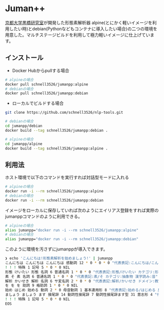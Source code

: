 # Juman++

[京都大学黒橋研究室](https://nlp.ist.i.kyoto-u.ac.jp/?JUMAN%2B%2B)が開発した形態素解析器
alpine(とにかく軽いイメージを利用したい時)とdebian(Pythonなどもコンテナに導入したい場合)の二つの環境を用意した。マルチステージビルドを利用して極力軽いイメージに仕上げています。

## インストール

- Docker Hubからpullする場合

```bash
# alpineの場合
docker pull schnell3526/jumanpp:alpine
# debianの場合
docker pull schnell3526/jumanpp:debian
```

- ローカルでビルドする場合

```bash
git clone https://github.com/schnell3526/nlp-tools.git

# debianの場合
cd jumanpp/debian
docker build --tag schnell3526/jumanpp:debian .

# alpineの場合
cd jumanpp/alpine
docker build --tag schnell3526/jumanpp:alpine .
```

## 利用法

ホスト環境で以下のコマンドを実行すれば対話型モードに入れる

```bash
# alpineの場合
docker run -i --rm schnell3526/jumanpp:alpine
# debianの場合
docker run -i --rm schnell3526/jumanpp:debian
```

イメージをローカルに保存していれば次のようにエイリアス登録をすれば実際のjumanppコマンドのように利用できる。

```bash
# alpineの場合
alias jumanpp="docker run -i --rm schnell3526/jumanpp:alpine"
# debianの場合
alias jumanpp="docker run -i --rm schnell3526/jumanpp:debian"
```

このように環境を汚さずにjumanppが導入できます。

```bash
❯ echo 'こんにちは!形態素解析を始めましょう!' | jumanpp
こんにちは こんにちは こんにちは 感動詞 12 * 0 * 0 * 0 "代表表記:こんにちは/こんにちは"
! ! ! 特殊 1 記号 5 * 0 * 0 NIL
形態 けいたい 形態 名詞 6 普通名詞 1 * 0 * 0 "代表表記:形態/けいたい カテゴリ:形・模様"
素 そ 素 名詞 6 普通名詞 1 * 0 * 0 "代表表記:素/そ カテゴリ:抽象物 漢字読み:音"
解析 かいせき 解析 名詞 6 サ変名詞 2 * 0 * 0 "代表表記:解析/かいせき ドメイン:教育・学習;科学・技術 カテゴリ:抽象物"
を を を 助詞 9 格助詞 1 * 0 * 0 NIL
始め はじめ 始める 動詞 2 * 0 母音動詞 1 基本連用形 8 "代表表記:始める/はじめる 反義:動詞:終える/おえる 自他動詞:自:始まる/はじまる 付属動詞候補（基本）"
ましょう ましょう ます 接尾辞 14 動詞性接尾辞 7 動詞性接尾辞ます型 31 意志形 4 "代表表記:ます/ます"
! ! ! 特殊 1 記号 5 * 0 * 0 NIL
EOS
```
